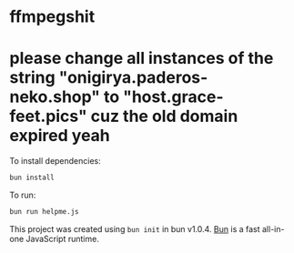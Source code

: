 # ffmpegshit
# please change all instances of the string "onigirya.paderos-neko.shop" to "host.grace-feet.pics" cuz the old domain expired yeah

To install dependencies:

```bash
bun install
```

To run:

```bash
bun run helpme.js
```

This project was created using `bun init` in bun v1.0.4. [Bun](https://bun.sh) is a fast all-in-one JavaScript runtime.
